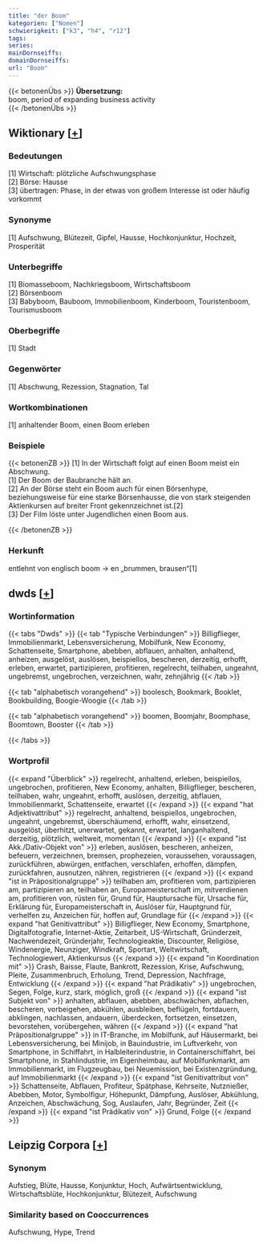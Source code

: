 ```yaml
---
title: "der Boom"
kategorien: ["Nomen"]
schwierigkeit: ["k3", "h4", "r12"]
tags:
series:
mainDornseiffs:
domainDornseiffs:
url: "Boom"
---
```


{{< betonenÜbs >}}
**Übersetzung:**  
boom, period of expanding business activity  
{{< /betonenÜbs >}}

## Wiktionary [[+](https://de.wiktionary.org/wiki/Boom)]

### Bedeutungen
[1] Wirtschaft: plötzliche Aufschwungsphase  
[2] Börse: Hausse  
[3] übertragen: Phase, in der etwas von großem Interesse ist oder häufig vorkommt  

### Synonyme
[1] Aufschwung, Blütezeit, Gipfel, Hausse, Hochkonjunktur, Hochzeit, Prosperität  

### Unterbegriffe
[1] Biomasseboom, Nachkriegsboom, Wirtschaftsboom  
[2] Börsenboom  
[3] Babyboom, Bauboom, Immobilienboom, Kinderboom, Touristenboom, Tourismusboom  

### Oberbegriffe
[1] Stadt  

### Gegenwörter
[1] Abschwung, Rezession, Stagnation, Tal  

### Wortkombinationen
[1] anhaltender Boom, einen Boom erleben  

### Beispiele
{{< betonenZB >}}
[1] In der Wirtschaft folgt auf einen Boom meist ein Abschwung.  
[1] Der Boom der Baubranche hält an.  
[2] An der Börse steht ein Boom auch für einen Börsenhype, beziehungsweise für eine starke Börsenhausse, die von stark steigenden Aktienkursen auf breiter Front gekennzeichnet ist.[2]  
[3] Der Film löste unter Jugendlichen einen Boom aus.  

{{< /betonenZB >}}
### Herkunft
entlehnt von englisch boom → en „brummen, brausen“[1]  



## dwds [[+](https://www.dwds.de/wb/Boom)]

### Wortinformation
{{< tabs "Dwds" >}}
{{< tab "Typische Verbindungen" >}}
Billigflieger, Immobilienmarkt, Lebensversicherung, Mobilfunk, New Economy, Schattenseite, Smartphone, abebben, abflauen, anhalten, anhaltend, anheizen, ausgelöst, auslösen, beispiellos, bescheren, derzeitig, erhofft, erleben, erwartet, partizipieren, profitieren, regelrecht, teilhaben, ungeahnt, ungebremst, ungebrochen, verzeichnen, wahr, zehnjährig
{{< /tab >}}

{{< tab "alphabetisch vorangehend" >}}
boolesch, Bookmark, Booklet, Bookbuilding, Boogie-Woogie
{{< /tab >}}

{{< tab "alphabetisch vorangehend" >}}
boomen, Boomjahr, Boomphase, Boomtown, Booster
{{< /tab >}}

{{< /tabs >}}

### Wortprofil
{{< expand "Überblick" >}} regelrecht, anhaltend, erleben, beispiellos, ungebrochen, profitieren, New Economy, anhalten, Billigflieger, bescheren, teilhaben, wahr, ungeahnt, erhofft, auslösen, derzeitig, abflauen, Immobilienmarkt, Schattenseite, erwartet {{< /expand >}}
{{< expand "hat Adjektivattribut" >}} regelrecht, anhaltend, beispiellos, ungebrochen, ungeahnt, ungebremst, überschäumend, erhofft, wahr, einsetzend, ausgelöst, überhitzt, unerwartet, gekannt, erwartet, langanhaltend, derzeitig, plötzlich, weltweit, momentan {{< /expand >}}
{{< expand "ist Akk./Dativ-Objekt von" >}} erleben, auslösen, bescheren, anheizen, befeuern, verzeichnen, bremsen, prophezeien, voraussehen, voraussagen, zurückführen, abwürgen, entfachen, verschlafen, erhoffen, dämpfen, zurückfahren, ausnutzen, nähren, registrieren {{< /expand >}}
{{< expand "ist in Präpositionalgruppe" >}} teilhaben am, profitieren vom, partizipieren am, partizipieren an, teilhaben an, Europameisterschaft im, mitverdienen am, profitieren von, rüsten für, Grund für, Hauptursache für, Ursache für, Erklärung für, Europameisterschaft in, Auslöser für, Hauptgrund für, verhelfen zu, Anzeichen für, hoffen auf, Grundlage für {{< /expand >}}
{{< expand "hat Genitivattribut" >}} Billigflieger, New Economy, Smartphone, Digitalfotografie, Internet-Aktie, Zeitarbeit, US-Wirtschaft, Gründerzeit, Nachwendezeit, Gründerjahr, Technologieaktie, Discounter, Religiöse, Windenergie, Neunziger, Windkraft, Sportart, Weltwirtschaft, Technologiewert, Aktienkursus {{< /expand >}}
{{< expand "in Koordination mit" >}} Crash, Baisse, Flaute, Bankrott, Rezession, Krise, Aufschwung, Pleite, Zusammenbruch, Erholung, Trend, Depression, Nachfrage, Entwicklung {{< /expand >}}
{{< expand "hat Prädikativ" >}} ungebrochen, Segen, Folge, kurz, stark, möglich, groß {{< /expand >}}
{{< expand "ist Subjekt von" >}} anhalten, abflauen, abebben, abschwächen, abflachen, bescheren, vorbeigehen, abkühlen, ausbleiben, beflügeln, fortdauern, abklingen, nachlassen, andauern, überdecken, fortsetzen, einsetzen, bevorstehen, vorübergehen, währen {{< /expand >}}
{{< expand "hat Präpositionalgruppe" >}} in IT-Branche, im Mobilfunk, auf Häusermarkt, bei Lebensversicherung, bei Minijob, in Bauindustrie, im Luftverkehr, von Smartphone, in Schiffahrt, in Halbleiterindustrie, in Containerschiffahrt, bei Smartphone, in Stahlindustrie, im Eigenheimbau, auf Mobilfunkmarkt, am Immobilienmarkt, im Flugzeugbau, bei Neuemission, bei Existenzgründung, auf Immobilienmarkt {{< /expand >}}
{{< expand "ist Genitivattribut von" >}} Schattenseite, Abflauen, Profiteur, Spätphase, Kehrseite, Nutznießer, Abebben, Motor, Symbolfigur, Höhepunkt, Dämpfung, Auslöser, Abkühlung, Anzeichen, Abschwächung, Sog, Auslaufen, Jahr, Begründer, Zeit {{< /expand >}}
{{< expand "ist Prädikativ von" >}} Grund, Folge {{< /expand >}}

## Leipzig Corpora [[+](https://corpora.uni-leipzig.de/en/res?word=Boom&corpusId=deu_newscrawl-public_2018)]


### Synonym
Aufstieg, Blüte, Hausse, Konjunktur, Hoch, Aufwärtsentwicklung, Wirtschaftsblüte, Hochkonjunktur, Blütezeit, Aufschwung


### Similarity based on Cooccurrences
Aufschwung, Hype, Trend

